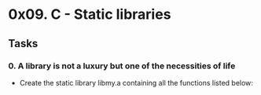 # 0x09. C - Static libraries

## Tasks
### 0. A library is not a luxury but one of the necessities of life

* Create the static library libmy.a containing all the functions listed below:
